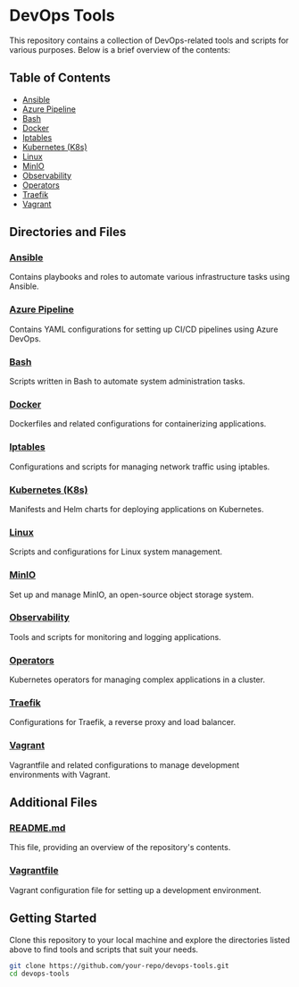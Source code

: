 # DevOps Tools

This repository contains a collection of DevOps-related tools and scripts for various purposes. Below is a brief overview of the contents:

## Table of Contents

- [Ansible](#ansible)
- [Azure Pipeline](#azure-pipeline)
- [Bash](#bash)
- [Docker](#docker)
- [Iptables](#iptables)
- [Kubernetes (K8s)](#k8s)
- [Linux](#linux)
- [MinIO](#minio)
- [Observability](#observability)
- [Operators](#operators)
- [Traefik](#traefik)
- [Vagrant](#vagrant)

## Directories and Files

### [Ansible](ansible/)
Contains playbooks and roles to automate various infrastructure tasks using Ansible.

### [Azure Pipeline](azure-pipeline/)
Contains YAML configurations for setting up CI/CD pipelines using Azure DevOps.

### [Bash](bash/)
Scripts written in Bash to automate system administration tasks.

### [Docker](docker/)
Dockerfiles and related configurations for containerizing applications.

### [Iptables](iptables/)
Configurations and scripts for managing network traffic using iptables.

### [Kubernetes (K8s)](k8s/)
Manifests and Helm charts for deploying applications on Kubernetes.

### [Linux](linux/)
Scripts and configurations for Linux system management.

### [MinIO](minio/)
Set up and manage MinIO, an open-source object storage system.

### [Observability](observability/)
Tools and scripts for monitoring and logging applications.

### [Operators](operators/)
Kubernetes operators for managing complex applications in a cluster.

### [Traefik](traefik/)
Configurations for Traefik, a reverse proxy and load balancer.

### [Vagrant](vagrant/)
Vagrantfile and related configurations to manage development environments with Vagrant.

## Additional Files

### [README.md](README.md)
This file, providing an overview of the repository's contents.

### [Vagrantfile](Vagrantfile)
Vagrant configuration file for setting up a development environment.

## Getting Started

Clone this repository to your local machine and explore the directories listed above to find tools and scripts that suit your needs.

```bash
git clone https://github.com/your-repo/devops-tools.git
cd devops-tools
